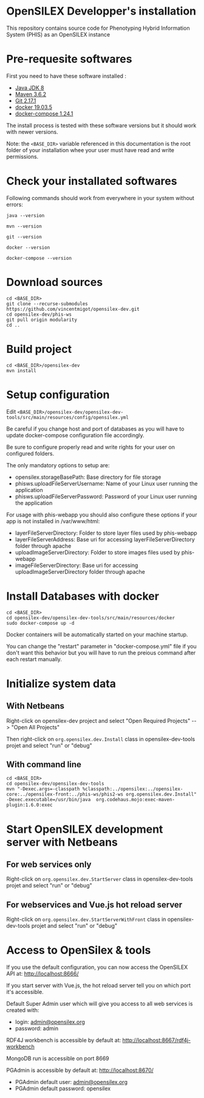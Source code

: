 OpenSILEX Developper's installation
=======================================================

This repository contains source code for Phenotyping Hybrid Information System (PHIS) as an OpenSILEX instance

# Pre-requesite softwares

First you need to have these software installed :

- [Java JDK 8](https://jdk.java.net/java-se-ri/8)
- [Maven 3.6.2](https://maven.apache.org/install.html)
- [Git 2.17.1](https://git-scm.com/book/en/v2/Getting-Started-Installing-Git)
- [docker 19.03.5](https://docs.docker.com/install/)
- [docker-compose 1.24.1](https://docs.docker.com/compose/install/)

The install process is tested with these software versions but it should work with newer versions.

Note: the ```<BASE_DIR>``` variable referenced in this documentation is the root folder of your installation whee your user must have read and write permissions.

# Check your installated softwares

Following commands should work from everywhere in your system without errors:

```java --version```

```mvn --version```

```git --version```

```docker --version```

```docker-compose --version```


# Download sources

```
cd <BASE_DIR>
git clone --recurse-submodules https://github.com/vincentmigot/opensilex-dev.git
cd opensilex-dev/phis-ws
git pull origin modularity
cd ..
```

# Build project

```
cd <BASE_DIR>/opensilex-dev
mvn install
```

# Setup configuration

Edit ```<BASE_DIR>/opensilex-dev/opensilex-dev-tools/src/main/resources/config/opensilex.yml```

Be careful if you change host and port of databases as you will have to update docker-compose configuration file accordingly.

Be sure to configure properly read and write rights for your user on configured folders.

The only mandatory options to setup are:
- opensilex.storageBasePath: Base directory for file storage
- phisws.uploadFileServerUsername: Name of your Linux user running the application
- phisws.uploadFileServerPassword: Password of your Linux user running the application

For usage with phis-webapp you should also configure these options if your app is not installed in /var/www/html:
- layerFileServerDirectory: Folder to store layer files used by phis-webapp
- layerFileServerAddress: Base uri for accessing layerFileServerDirectory folder through apache
- uploadImageServerDirectory: Folder to store images files used by phis-webapp
- imageFileServerDirectory:  Base uri for accessing uploadImageServerDirectory folder through apache

# Install Databases with docker

```
cd <BASE_DIR>
cd opensilex-dev/opensilex-dev-tools/src/main/resources/docker
sudo docker-compose up -d
```

Docker containers will be automatically started on your machine startup.

You can change the "restart" parameter in "docker-compose.yml" file if you don't want this behavior 
but you will have to run the preious command after each restart manually.

# Initialize system data

## With Netbeans

Right-click on opensilex-dev project and select "Open Required Projects" --> "Open All Projects"

Then right-click on ```org.opensilex.dev.Install``` class in opensilex-dev-tools projet and select "run" or "debug"

## With command line

```
cd <BASE_DIR>
cd opensilex-dev/opensilex-dev-tools
mvn "-Dexec.args=-classpath %classpath:../opensilex:../opensilex-core:../opensilex-front:../phis-ws/phis2-ws org.opensilex.dev.Install" -Dexec.executable=/usr/bin/java  org.codehaus.mojo:exec-maven-plugin:1.6.0:exec
```


# Start OpenSILEX development server with Netbeans

## For web services only

Right-click on ```org.opensilex.dev.StartServer``` class in opensilex-dev-tools projet and select "run" or "debug"

## For webservices and Vue.js hot reload server

Right-click on ```org.opensilex.dev.StartServerWithFront``` class in opensilex-dev-tools projet and select "run" or "debug"

# Access to OpenSilex & tools

If you use the default configuration, you can now access the OpenSILEX API at: [http://localhost:8666/](http://localhost:8666/)

If you start server with Vue.js, the hot reload server tell you on which port it's accessible.

Default Super Admin user which will give you access to all web services is created with:
- login: admin@opensilex.org
- password: admin 

RDF4J workbench is accessible by default at: [http://localhost:8667/rdf4j-workbench](http://localhost:8667/rdf4j-workbench)

MongoDB run is accessible on port 8669

PGAdmin is accessible by default at: [http://localhost:8670/](http://localhost:8670/)
- PGAdmin default user: admin@opensilex.org
- PGAdmin default password: opensilex


